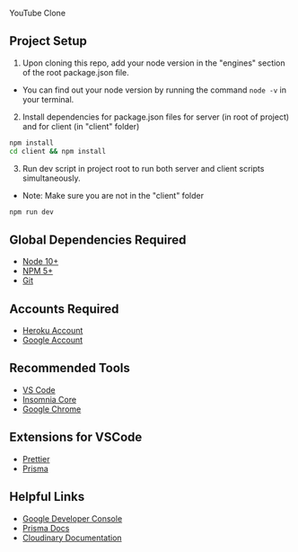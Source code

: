 YouTube Clone

## Project Setup

1. Upon cloning this repo, add your node version in the "engines" section of the root package.json file.

- You can find out your node version by running the command `node -v` in your terminal.

2. Install dependencies for package.json files for server (in root of project) and for client (in "client" folder)

```bash
npm install
cd client && npm install
```

3. Run dev script in project root to run both server and client scripts simultaneously.

- Note: Make sure you are not in the "client" folder

```bash
npm run dev
```

## Global Dependencies Required

- [Node 10+](https://node.js.org)
- [NPM 5+](https://node.js.org)
- [Git](https://git-scm.com/)

## Accounts Required

- [Heroku Account](https://signup.heroku.com/)
- [Google Account](https://accounts.google.com/signup/v2/webcreateaccount?service=mail)

## Recommended Tools

- [VS Code](https://code.visualstudio.com)
- [Insomnia Core](https://insomnia.rest/)
- [Google Chrome](https://www.google.com/chrome/)

## Extensions for VSCode

- [Prettier](https://marketplace.visualstudio.com/items?itemName=esbenp.prettier-vscode)
- [Prisma](https://marketplace.visualstudio.com/items?itemName=Prisma.prisma)

## Helpful Links

- [Google Developer Console](https://console.developers.google.com/)
- [Prisma Docs](https://prisma.io)
- [Cloudinary Documentation](https://cloudinary.com/documentation/)
